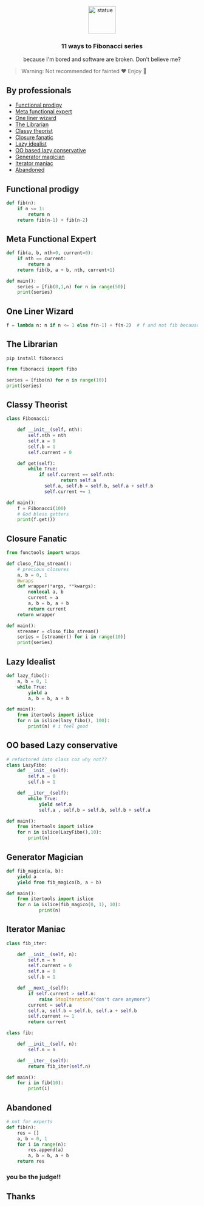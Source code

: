 <p align="center">
  <a href="#">
    <img src="http://www.epsilones.com/material/artes/027-fibonacci-pisa.jpg" alt="statue" width=72 height=72>
  </a>

  <h3 align="center">11 ways to Fibonacci series</h3>

  <p align="center">
    because I'm bored and software are broken. Don't believe me? 
    <br>
  </p>
</p>

> Warning: Not recommended for fainted :heart:  Enjoy :metal:

## By professionals 

- [Functional prodigy](#functional-prodigy)
- [Meta functional expert](#meta-functional-expert)
- [One liner wizard](#one-liner-wizard)
- [The Librarian](#the-librarian)
- [Classy theorist](#classy-theorist)
- [Closure fanatic](#closure-fanatic)
- [Lazy idealist](#lazy-idealist)
- [OO based lazy conservative](#OO-based-lazy-conservative)
- [Generator magician](#generator-maniac)
- [Iterator maniac](#iterator-maniac)
- [Abandoned](#abandoned)

## Functional prodigy

```python
def fib(n):
    if n <= 1:
        return n
    return fib(n-1) + fib(n-2)
```

## Meta Functional Expert

```python
def fib(a, b, nth=0, current=0):
    if nth == current:
        return a
    return fib(b, a + b, nth, current+1)

def main():
    series = [fib(0,1,n) for n in range(50)]
    print(series)
```

## One Liner Wizard

```python
f = lambda n: n if n <= 1 else f(n-1) + f(n-2)  # f and not fib because functional laws
```

## The Librarian

```shell
pip install fibonacci
```

```python
from fibonacci import fibo

series = [fibo(n) for n in range(10)]
print(series) 

```

## Classy Theorist

```python
class Fibonacci:

    def __init__(self, nth):
        self.nth = nth
        self.a = 0
        self.b = 1
        self.current = 0

    def get(self):
        while True:
            if self.current == self.nth:
                    return self.a
              self.a, self.b = self.b, self.a + self.b
              self.current += 1

def main():
    f = Fibonacci(100)
    # God bless getters
    print(f.get())
```

## Closure Fanatic

```python
from functools import wraps

def closo_fibo_stream():
    # precious closures
    a, b = 0, 1
    @wraps
    def wrapper(*args, **kwargs):
        nonlocal a, b
        current = a
        a, b = b, a + b
        return current
    return wrapper

def main():
    streamer = closo_fibo_stream()
    series = [streamer() for i in range(10)]
    print(series)
```

## Lazy Idealist

```python
def lazy_fibo():
    a, b = 0, 1
    while True:
        yield a
        a, b = b, a + b

def main():
    from itertools import islice
    for n in islice(lazy_fibo(), 100):
        print(n) # i feel good

```

## OO based Lazy conservative

```python
# refactored into class coz why not??
class LazyFibo:
    def __init__(self):
        self.a = 0
        self.b = 1

    def __iter__(self):
        while True:
            yield self.a
            self.a , self.b = self.b, self.b + self.a

def main():
    from itertools import islice
    for n in islice(LazyFibo(),10):
        print(n)
```

## Generator Magician

```python
def fib_magico(a, b):
    yield a
    yield from fib_magico(b, a + b)

def main():
    from itertools import islice
    for n in islice(fib_magico(0, 1), 10):
            print(n)
```

## Iterator Maniac

```python
class fib_iter:

    def __init__(self, n):
        self.n = n
        self.current = 0
        self.a = 0
        self.b = 1

    def __next__(self):
        if self.current > self.n:
            raise StopIteration("don't care anymore")
        current = self.a
        self.a, self.b = self.b, self.a + self.b
        self.current += 1
        return current

class fib:

    def __init__(self, n):
        self.n = n

    def __iter__(self):
        return fib_iter(self.n)

def main():
    for i in fib(10):
        print(i)
```

## Abandoned

```python
# not for experts
def fib(n):
    res = []
    a, b = 0, 1
    for i in range(n):
        res.append(a)
        a, b = b, a + b
    return res
```

### you be the judge!!

## Thanks

